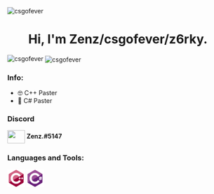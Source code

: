 <img src="https://komarev.com/ghpvc/?username=csgofever&label=Visitor count&color=ff00ff&style=flat" alt="csgofever" />
<h1 align="center">Hi, I'm Zenz/csgofever/z6rky. </h1>

<p><img align="left" src="https://github-readme-stats.vercel.app/api?username=csgofever&title_color=fe428e&icon_color=f8d847&text_color=a9fef7&bg_color=141321&count_private=true&show_icons=true" alt="csgofever" /></p>

<p>&nbsp;<img align="center" src="https://github-readme-stats.vercel.app/api/top-langs/?username=csgofever&title_color=fe428e&icon_color=f8d847&text_color=a9fef7&bg_color=141321&layout=compact" alt="csgofever" /></p>
<h3 align="left">Info: </h3>

   - 🤓 C++ Paster
   - 🥶 C# Paster
<h3 align="left">Discord</h3>
<p align="left">
</p>
<p align="left">
<img align="center" src="https://cdn.jsdelivr.net/npm/simple-icons@3.0.1/icons/discord.svg" alt="" height="30" width="40" />
 <b>Zenz.#5147
</p> 
<h3 align="left">Languages and Tools:</h3>
<p align="left"><img src="https://raw.githubusercontent.com/devicons/devicon/master/icons/cplusplus/cplusplus-original.svg" alt="cplusplus" width="40" height="40"/> </a> <a href="https://www.w3schools.com/cs/" target="_blank"> <img src="https://raw.githubusercontent.com/devicons/devicon/master/icons/csharp/csharp-original.svg" alt="csharp" width="40" height="40"/> 
